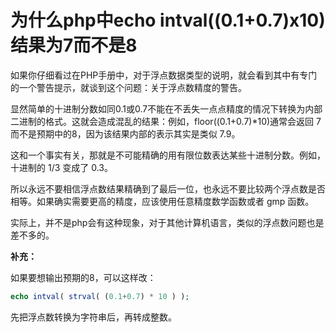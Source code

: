 # 为什么php中echo intval((0.1+0.7)x10) 结果为7而不是8

如果你仔细看过在PHP手册中，对于浮点数据类型的说明，就会看到其中有专门的一个警告提示，就谈到这个问题：关于浮点数精度的警告。

显然简单的十进制分数如同0.1或0.7不能在不丢失一点点精度的情况下转换为内部二进制的格式。这就会造成混乱的结果：例如，floor((0.1+0.7)*10)通常会返回 7 而不是预期中的8，因为该结果内部的表示其实是类似 7.9。 

这和一个事实有关，那就是不可能精确的用有限位数表达某些十进制分数。例如，十进制的    1/3 变成了 0.3。 

所以永远不要相信浮点数结果精确到了最后一位，也永远不要比较两个浮点数是否相等。如果确实需要更高的精度，应该使用任意精度数学函数或者 gmp 函数。

实际上，并不是php会有这种现象，对于其他计算机语言，类似的浮点数问题也是差不多的。

**补充：**

如果要想输出预期的8，可以这样改：

```php
echo intval( strval( (0.1+0.7) * 10 ) );
```
先把浮点数转换为字符串后，再转成整数。
